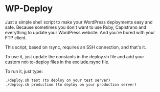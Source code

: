 WP-Deploy
=========

Just a simple shell script to make your WordPress deployments easy and safe. Because sometimes you don't want to use Ruby, Capistrano and everything to update your WordPress website. And you're bored with your FTP client.

This script, based on rsync, requires an SSH connection, and that's it.

To use it, just update the constants in the deploy.sh file and add your custom not-to-deploy files in the exclude.rsync file.

To run it, just type:

	./deploy.sh test (to deploy on your test server)
	./deploy.sh production (to deploy on your production server) 